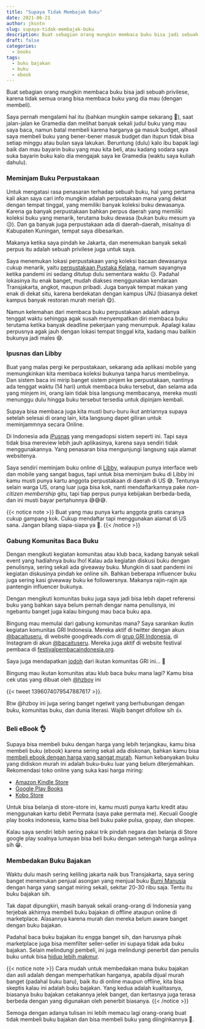 ```yaml
---
title: "Supaya Tidak Membajak Buku"
date: 2021-06-21
author: jksntn
slug: supaya-tidak-membajak-buku
description: Buat sebagian orang mungkin membaca buku bisa jadi sebuah privilese, karena tidak semua orang bisa membaca buku yang dia mau (dengan membeli). 
draft: false
categories:
  - books
tags:
  - buku bajakan
  - buku
  - ebook
---
```

Buat sebagian orang mungkin membaca buku bisa jadi sebuah privilese, karena tidak semua orang bisa membaca buku yang dia mau (dengan membeli). 

Saya pernah mengalami hal itu (bahkan mungkin sampe sekarang 🤣), saat jalan-jalan ke Gramedia dan melihat banyak sekali judul buku yang mau saya baca, namun batal membeli karena harganya ga masuk budget, alhasil saya membeli buku yang bener-bener masuk budget dan itupun tidak bisa setiap minggu atau bulan saya lakukan. Beruntung (dulu) kalo ibu bapak lagi baik dan mau bayarin buku yang mau kita beli, atau kadang sodara saya suka bayarin buku kalo dia mengajak saya ke Gramedia (waktu saya kuliah dahulu). 

<!--more-->

### Meminjam Buku Perpustakaan

Untuk mengatasi rasa penasaran terhadap sebuah buku, hal yang pertama kali akan saya cari info mungkin adalah perpustakaan mana yang dekat dengan tempat tinggal, yang memiliki banyak koleksi buku dewasanya. Karena ga banyak perpustakaan bahkan perpus daerah yang memiliki koleksi buku yang menarik, terutama buku dewasa (bukan buku mesum ya 😥). Dan ga banyak juga perpustakaan ada di daerah-daerah, misalnya di Kabupaten Kuningan, tempat saya dibesarkan.

Makanya ketika saya pindah ke Jakarta, dan menemukan banyak sekali perpus itu adalah sebuah privilese juga untuk saya.

Saya menemukan lokasi perpustakaan yang koleksi bacaan dewasanya cukup menarik, yaitu [perpustakaan Pustaka Kelana](https://goo.gl/maps/HsNeBhMYS6g8pePj8), namum sayangnya ketika pandemi ini sedang ditutup dulu sementara waktu 😥. Padahal lokasinya itu enak banget, mudah diakses menggunakan kendaraan Transjakarta, angkot, maupun pribadi. Juga banyak tempat makan yang enak di dekat situ, karena berdekatan dengan kampus UNJ (biasanya deket kampus banyak restoran murah meriah 😋).

Namun kelemahan dari membaca buku perpustakaan adalah adanya tenggat waktu sehingga agak susah menyempatkan diri membaca buku terutama ketika banyak deadline pekerjaan yang menumpuk. Apalagi kalau perpusnya agak jauh dengan lokasi tempat tinggal kita, kadang mau balikin bukunya jadi males 😅.

### Ipusnas dan Libby

Buat yang malas pergi ke perpustakaan, sekarang ada aplikasi mobile yang memungkinkan kita membaca koleksi bukunya tanpa harus membelinya. Dan sistem baca ini mirip banget sistem pinjem ke perpustakaan, nantinya ada tenggat waktu (14 hari) untuk membaca buku tersebut, dan selama ada yang minjem ini, orang lain tidak bisa langsung membacanya, mereka musti menunggu dulu hingga buku tersebut tersedia untuk dipinjam kembali. 

Supaya bisa membaca juga kita musti buru-buru ikut antriannya supaya setelah selesai di orang lain, kita langsung dapet giliran untuk meminjammnya secara Online. 

Di Indonesia ada [iPusnas](https://ipusnas.id/) yang mengadopsi sistem seperti ini. Tapi saya tidak bisa mereview lebih jauh aplikasinya, karena saya sendiri tidak menggunakannya. Yang penasaran bisa mengunjungi langsung saja alamat websitenya. 

Saya sendiri meminjam buku online di [Libby](https://libbyapp.com), walaupun punya interface web dan mobile yang sangat bagus, tapi untuk bisa meminjam buku di Libby ini kamu musti punya kartu anggota perpustakaan di daerah di US 😅. Tentunya selain warga US, orang luar juga bisa kok, nanti mendaftarkannya pake *non-citizen membership* gitu, tapi tiap perpus punya kebijakan berbeda-beda, dan ini musti bayar pertahunnya 😅😅😅.

{{< notice note >}}
Buat yang mau punya kartu anggota gratis caranya cukup gampang kok. Cukup mendaftar tapi menggunakan alamat di US sana. Jangan bilang siapa-siapa ya 🤫.
{{< /notice >}}

### Gabung Komunitas Baca Buku

Dengan mengikuti kegiatan komunitas atau klub baca, kadang banyak sekali event yang hadiahnya buku lho! Kalau ada kegiatan diskusi buku dengan penulisnya, sering sekali ada giveaway buku. Mungkin di saat pandemi ini kegiatan diskusinya pindah ke online sih. Bahkan beberapa influencer buku juga sering kasi giveaway buku ke followersnya. Makanya rajin-rajin aja pantengin influencer bukunya.

Dengan mengikuti komunitas buku juga saya jadi bisa lebih dapet referensi buku yang bahkan saya belum pernah dengar nama penulisnya, ini ngebantu banget juga kalau bingung mau baca buku apa.

Bingung mau memulai dari gabung komunitas mana? Saya sarankan ikutin kegiatan komunitas GRI Indonesia. Mereka aktif di twitter dengan akun [@bacaituseru](https://twitter.com/bacaituseru), di website googdreads.com di [grup GRI Indonesia](https://www.goodreads.com/group/show/345-goodreads-indonesia), di Instagram di akun [@bacaituseru](https://www.instagram.com/bacaituseru/). Mereka juga aktif di website festival pembaca di [festivalpembacaindonesia.org](https://festivalpembacaindonesia.org). 

Saya juga mendapatkan [jodoh](https://ellysdanjaka.tumblr.com/) dari ikutan komunitas GRI ini... 🥰

Bingung mau ikutan komunitas atau klub baca buku mana lagi? Kamu bisa cek utas yang dibuat oleh [@hzboy](https://twitter.com/hzboy) ini

{{< tweet 1396074079547887617 >}}. 

Btw @hzboy ini juga sering banget ngetwit yang berhubungan dengan buku, komunitas buku, dan dunia literasi. Wajib banget difollow sih 👍. 

### Beli eBook 👌

Supaya bisa membeli buku dengan harga yang lebih terjangkau, kamu bisa membeli buku (ebook) karena sering sekali ada diskonan, bahkan kamu bisa [membeli ebook dengan harga yang sangat murah](/membeli-ebook-setengah-harga). Namun kebanyakan buku yang didiskon murah ini adalah buku-buku luar yang belum diterjemahkan. Rekomendasi toko online yang suka kasi harga miring:

- [Amazon Kindle Store](https://www.amazon.com/Kindle-Store/b?ie=UTF8&node=133140011)
- [Google Play Books](https://play.google.com/store/books?)
- [Kobo Store](https://www.kobo.com/) 

Untuk bisa belanja di store-store ini, kamu musti punya kartu kredit atau menggunakan kartu debit Permata (saya pake permata me). Kecuali Google play books indonesia, kamu bisa beli buku pake pulsa, gopay, dan shopee.

Kalau saya sendiri lebih sering pakai trik pindah negara dan belanja di Store google play soalnya lumayan bisa beli buku dengan setengah harga aslinya sih 😁. 

### Membedakan Buku Bajakan

Waktu dulu masih sering keliling jakarta naik bus Transjakarta, saya sering banget menemukan penjual asongan yang menjual buku [Bumi Manusia](https://www.goodreads.com/book/show/1398034.Bumi_Manusia) dengan harga yang sangat miring sekali, sekitar 20-30 ribu saja. Tentu itu buku bajakan sih.

Tak dapat dipungkiri, masih banyak sekali orang-orang di Indonesia yang terjebak akhirnya membeli buku bajakan di offline ataupun online di marketplace. Alasannya karena murah dan mereka belum aware banget dengan buku bajakan. 

Padahal baca buku bajakan itu engga banget sih, dan harusnya pihak marketplace juga bisa memfilter seller-seller ini supaya tidak ada buku bajakan. Selain melindungi pembeli, ini juga melindungi penerbit dan penulis buku untuk bisa [hidup lebih makmur](https://manistebu.com/2014/08/berapa-penghasilan-penulis-indonesia/). 

{{< notice note >}}
Cara mudah untuk membedakan mana buku bajakan dan asli adalah dengan memperhatikan harganya, apabila dijual murah banget (padahal buku baru), baik itu di online maupun offline, kita bisa skeptis kalau ini adalah buku bajakan. Yang kedua adalah kualitasnya, biasanya buku bajakan cetakannya jelek banget, dan kertasnya juga terasa berbeda dengan yang digunakan oleh penerbit biasanya. 
{{< /notice >}}

Semoga dengan adanya tulisan ini lebih memacu lagi orang-orang buat tidak membeli buku bajakan dan bisa membeli buku yang diinginkannya 🙏.









